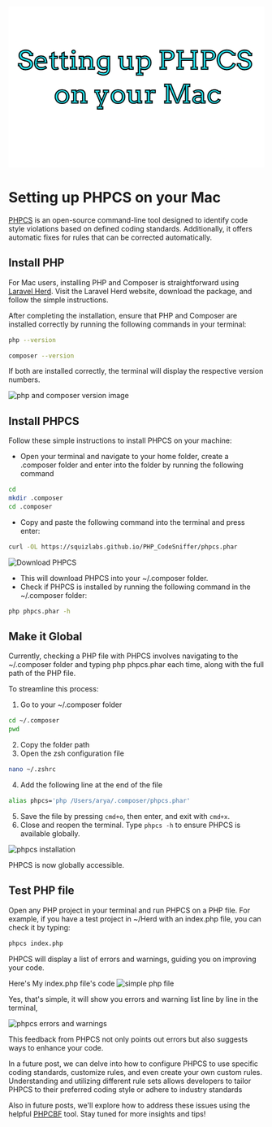 <!-- ![Setting up PHPCS on your Mac](https://github.com/hrrarya/thoughts/blob/main/assets/images/setting-up-phpcs-on-your-mac/setting-up-phpcs.png) -->

![Setting up PHPCS on your Mac](../assets/images/setting-up-phpcs-on-your-mac/setting-up-phpcs.png)

# Setting up PHPCS on your Mac

[PHPCS](https://github.com/squizlabs/PHP_CodeSniffer) is an open-source command-line tool designed to identify code style violations based on defined coding standards. Additionally, it offers automatic fixes for rules that can be corrected automatically.

## Install PHP

For Mac users, installing PHP and Composer is straightforward using [Laravel Herd](https://herd.laravel.com/). Visit the Laravel Herd website, download the package, and follow the simple instructions.

After completing the installation, ensure that PHP and Composer are installed correctly by running the following commands in your terminal:

```sh
php --version
```

```sh
composer --version
```

If both are installed correctly, the terminal will display the respective version numbers.

![php and composer version image](https://prnt.sc/ZJwyAsAHYz3w)

## Install PHPCS

Follow these simple instructions to install PHPCS on your machine:

- Open your terminal and navigate to your home folder, create a .composer folder and enter into the folder by running the following command

```sh
cd
mkdir .composer
cd .composer
```

- Copy and paste the following command into the terminal and press enter:

```sh
curl -OL https://squizlabs.github.io/PHP_CodeSniffer/phpcs.phar
```

![Download PHPCS](https://prnt.sc/7T0ZqpZ-QAbF)

- This will download PHPCS into your ~/.composer folder.
- Check if PHPCS is installed by running the following command in the ~/.composer folder:

```sh
php phpcs.phar -h
```

## Make it Global

Currently, checking a PHP file with PHPCS involves navigating to the ~/.composer folder and typing php phpcs.phar each time, along with the full path of the PHP file.

To streamline this process:

1. Go to your ~/.composer folder

```sh
cd ~/.composer
pwd
```

2. Copy the folder path
3. Open the zsh configuration file

```sh
nano ~/.zshrc
```

4. Add the following line at the end of the file

```sh
alias phpcs='php /Users/arya/.composer/phpcs.phar'
```

5. Save the file by pressing `cmd+o`, then enter, and exit with `cmd+x`.
6. Close and reopen the terminal. Type `phpcs -h` to ensure PHPCS is available globally.

![phpcs installation](https://prnt.sc/oAgP5_ZBcxYs)

PHPCS is now globally accessible.

## Test PHP file

Open any PHP project in your terminal and run PHPCS on a PHP file. For example, if you have a test project in ~/Herd with an index.php file, you can check it by typing:

```sh
phpcs index.php
```

PHPCS will display a list of errors and warnings, guiding you on improving your code.

Here's My index.php file's code
![simple php file](https://prnt.sc/iuDKmyQjskS8)

Yes, that's simple, it will show you errors and warning list line by line in the terminal,

![phpcs errors and warnings](https://prnt.sc/-24cYjMZsWyA)

This feedback from PHPCS not only points out errors but also suggests ways to enhance your code.

In a future post, we can delve into how to configure PHPCS to use specific coding standards, customize rules, and even create your own custom rules. Understanding and utilizing different rule sets allows developers to tailor PHPCS to their preferred coding style or adhere to industry standards

Also in future posts, we'll explore how to address these issues using the helpful [PHPCBF](https://github.com/squizlabs/PHP_CodeSniffer) tool. Stay tuned for more insights and tips!

